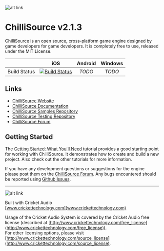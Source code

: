 ![alt link](Documents/Images/ChilliSourceLogo.png)

ChilliSource v2.1.3
====================

ChilliSource is an open source, cross-platform game engine designed by game developers for game developers. It is completely free to use, released under the MIT License.

|               | iOS           | Android       | Windows
| ------------- |:-------------:|:-------------:|:-------------:|
| Build Status  | [![Build Status](https://travis-ci.org/ChilliWorks/CSTest.svg?branch=master)](https://travis-ci.org/ChilliWorks/CSTest) | *TODO* | *TODO* | |

Links
-----
* [ChilliSource Website](http://www.chillisourceengine.com/)
* [ChilliSource Documentation](http://www.chillisourceengine.com/tutorials/)
* [ChilliSource Samples Repository](https://github.com/ChilliWorks/CSSamples)
* [ChilliSource Testing Repository](https://github.com/ChilliWorks/CSTest)
* [ChilliSource Forum](http://forums.chilli-works.com/)

Getting Started
---------------
The [Getting Started: What You'll Need](http://www.chillisourceengine.com/what-youll-need) tutorial provides a good starting point for working with ChilliSource. It demonstrates how to create and build a new project. Also check out the other tutorials for more information.

If you have any development questions or suggestions for the engine please post them on the [ChilliSource Forum](http://forums.chilli-works.com/). Any bugs encountered should be reported using [Github Issues](https://github.com/chilliworks/chillisource/issues).

---

![alt link](Documents/Images/CricketLogo.png)

Built with Cricket Audio  
[www.crickettechnology.com](www.crickettechnology.com)

Usage of the Cricket Audio System is covered by the Cricket Audio free license (described at [http://www.crickettechnology.com/free_license](http://www.crickettechnology.com/free_license)).  
For other licensing options, please visit [http://www.crickettechnology.com/source_license](http://www.crickettechnology.com/source_license).
